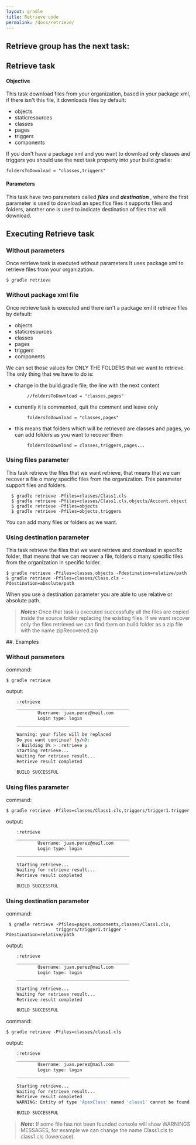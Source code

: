 ```yaml
---
layout: gradle
title: Retrieve code
permalink: /docs/retrieve/
---
```

## Retrieve group has the next task:
## Retrieve task

#### **Objective**
This task download files from your organization, based in your package xml, if there isn't this file, it downloads files by default:

* objects
* staticresources
* classes
* pages
* triggers
* components

If you don't have a package xml and you want to download only classes and triggers you should use the next task property into your build.gradle:

	foldersToDownload = "classes,triggers"

#### **Parameters**

This task have two parameters called ***files*** and ***destination*** , where the first parameter is used to download an specifics files it supports files and folders, another one is used to indicate destination of files that will download.

## Executing Retrieve task

### Without parameters

Once retrieve task is executed without parameters It uses package xml to retrieve files from your organization.

	$ gradle retrieve

### Without package xml file

Once retrieve task is executed and there isn't a package xml it retrieve files by default:

* objects
* staticresources
* classes
* pages
* triggers
* components

We can set those values for ONLY THE FOLDERS that we want to retrieve.
The only thing that we have to do is:

* change in the build.gradle file, the line with the next content
```text
        //foldersToDownload = "classes,pages"
```
 * currently it is commented, quit the comment and leave only
```text
        foldersToDownload = "classes,pages"
```
 * this means that folders which will be retrieved are classes and pages, yo can add folders as you want to recover them
```text
        foldersToDownload = classes,triggers,pages...
```

### Using files parameter
This task retrieve the files that we want retrieve, that means that we can recover a file o many specific files from the organization. This parameter support files and folders.

      $ gradle retrieve -Pfiles=classes/Class1.cls
      $ gradle retrieve -Pfiles=classes/Class1.cls,objects/Account.object
      $ gradle retrieve -Pfiles=objects
      $ gradle retrieve -Pfiles=objects,triggers

You can add many files or folders as we want.

### Using destination parameter

This task retrieve the files that we want retrieve and download in specific folder, that means that we can recover a file, folders o many specific files from the organization in specific folder.

    $ gradle retrieve -Pfiles=classes,objects -Pdestination=relative/path
    $ gradle retrieve -Pfiles=classes/Class.cls -Pdestination=absolute/path

When you use a destination parameter you are able to use relative or absolute path.


>***Notes:***
>Once that task is executed successfully all the files are copied inside the source folder replacing the existing files.
>If we want recover only the files retrieved we can find them on build folder as a zip file with the name zipRecovered.zip

##. Examples


### Without parameters
command:

	$ gradle retrieve

output:

```bash
    :retrieve
    ___________________________________________
            Username: juan.perez@mail.com
            Login type: login
    ___________________________________________

    Warning: your files will be replaced
    Do you want continue? (y/n):
    > Building 0% > :retrieve y
    Starting retrieve...
    Waiting for retrieve result...
    Retrieve result completed

    BUILD SUCCESSFUL
```

### Using files parameter

command:

	$ gradle retrieve -Pfiles=classes/Class1.cls,triggers/trigger1.trigger
output:

```bash
    :retrieve
    ___________________________________________
            Username: juan.perez@mail.com
            Login type: login
    ___________________________________________

    Starting retrieve...
    Waiting for retrieve result...
    Retrieve result completed

    BUILD SUCCESSFUL
```


### Using destination parameter

command:

	 $ gradle retrieve -Pfiles=pages,components,classes/Class1.cls,
	                   triggers/trigger1.trigger -Pdestination=relative/path

output:

```bash
    :retrieve
    ___________________________________________
            Username: juan.perez@mail.com
            Login type: login
    ___________________________________________

    Starting retrieve...
    Waiting for retrieve result...
    Retrieve result completed

	BUILD SUCCESSFUL
```

command:

	$ gradle retrieve -Pfiles=classes/class1.cls

output:

```bash
    :retrieve
    ___________________________________________
            Username: juan.perez@mail.com
            Login type: login
    ___________________________________________

    Starting retrieve...
    Waiting for retrieve result...
    Retrieve result completed
    WARNING: Entity of type 'ApexClass' named 'class1' cannot be found

    BUILD SUCCESSFUL
```

>***Note:***
> If some file has not been founded console will show WARNINGS MESSAGES, for example we can change the name Class1.cls to class1.cls (lowercase).